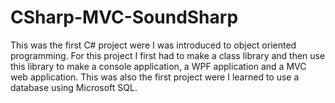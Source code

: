 # CSharp-MVC-SoundSharp
This was the first C# project were I was introduced to object oriented programming. For this project I first had to make a class library and then use this library to make a console application, a WPF application and a MVC web application. This was also the first project were I learned to use a database using Microsoft SQL.



